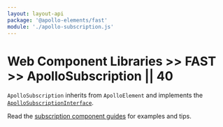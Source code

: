 ```yaml
---
layout: layout-api
package: '@apollo-elements/fast'
module: './apollo-subscription.js'
---
```

# Web Component Libraries >> FAST >> ApolloSubscription || 40

`ApolloSubscription` inherits from `ApolloElement` and implements the [`ApolloSubscriptionInterface`](/api/interfaces/subscription/).

Read the [subscription component guides](../../../../guides/usage/subscriptions/) for examples and tips.
